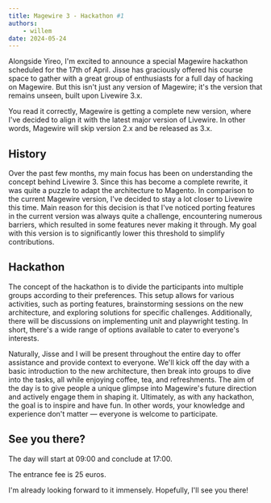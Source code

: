 ```yaml
---
title: Magewire 3 - Hackathon #1
authors:
    - willem
date: 2024-05-24
---
```


Alongside Yireo, I'm excited to announce a special Magewire hackathon scheduled for the 17th of April. Jisse has graciously offered his course space to gather with a great group of enthusiasts for a full day of hacking on Magewire. But this isn't just any version of Magewire; it's the version that remains unseen, built upon Livewire 3.x.

You read it correctly, Magewire is getting a complete new version, where I've decided to align it with the latest major version of Livewire. In other words, Magewire will skip version 2.x and be released as 3.x.

## History
Over the past few months, my main focus has been on understanding the concept behind Livewire 3. Since this has become a complete rewrite, it was quite a puzzle to adapt the architecture to Magento. In comparison to the current Magewire version, I've decided to stay a lot closer to Livewire this time.
Main reason for this decision is that I've noticed porting features in the current version was always quite a challenge, encountering numerous barriers, which resulted in some features never making it through. My goal with this version is to significantly lower this threshold to simplify contributions.

## Hackathon
The concept of the hackathon is to divide the participants into multiple groups according to their preferences. This setup allows for various activities, such as porting features, brainstorming sessions on the new architecture, and exploring solutions for specific challenges.
Additionally, there will be discussions on implementing unit and playwright testing. In short, there's a wide range of options available to cater to everyone's interests.

Naturally, Jisse and I will be present throughout the entire day to offer assistance and provide context to everyone. We'll kick off the day with a basic introduction to the new architecture, then break into groups to dive into the tasks, all while enjoying coffee, tea, and refreshments.
The aim of the day is to give people a unique glimpse into Magewire's future direction and actively engage them in shaping it. Ultimately, as with any hackathon, the goal is to inspire and have fun. In other words, your knowledge and experience don't matter — everyone is welcome to participate.

## See you there?
The day will start at 09:00 and conclude at 17:00.

The entrance fee is 25 euros.

I'm already looking forward to it immensely. Hopefully, I'll see you there!
